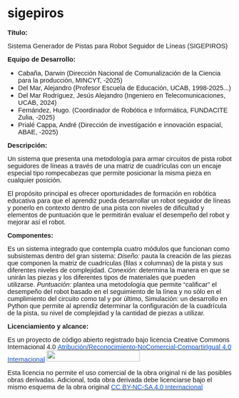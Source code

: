 # sigepiros
<p><strong><span style="background-color:#ffffff;font-size:11pt;font-family:Arial,sans-serif;">T&iacute;tulo:</span></strong></p>
<p><span style="background-color:#ffffff;font-size:11pt;font-family:Arial,sans-serif;">Sistema Generador de Pistas para Robot Seguidor de L&iacute;neas (SIGEPIROS)</span></p>
<p><strong><span style="font-size:11pt;font-family:Arial,sans-serif;">Equipo de Desarrollo:</span></strong></p>
<ul>
    <li><span style="font-size:11pt;font-family:Arial,sans-serif;">Caba&ntilde;a, Darwin (Direcci&oacute;n Nacional de Comunalizaci&oacute;n de la Ciencia para la producci&oacute;n, MINCYT, -2025)</span></li>
    <li><span style="font-size:11pt;font-family:Arial,sans-serif;">Del Mar, Alejandro (Profesor Escuela de Educaci&oacute;n, UCAB, 1998-2025...)</span></li>
    <li><span style="font-size:11pt;font-family:Arial,sans-serif;">Del Mar Rodr&iacute;guez, Jes&uacute;s Alejandro (Ingeniero en Telecomunicaciones, UCAB, 2024)</span></li>
    <li><span style="font-size:11pt;font-family:Arial,sans-serif;">Fern&aacute;ndez, Hugo. (Coordinador de Rob&oacute;tica e Inform&aacute;tica, FUNDACITE Zulia, -2025)</span></li>
    <li><span style="font-size:11pt;font-family:Arial,sans-serif;">Prial&eacute; Cappa, Andr&eacute; (Direcci&oacute;n de investigaci&oacute;n e innovaci&oacute;n espacial, ABAE, -2025)</span></li>
</ul>
<p><strong><span style="font-size:11pt;font-family:Arial,sans-serif;">Descripci&oacute;n:</span></strong></p>
<p><span style="font-size:11pt;font-family:Arial,sans-serif;">Un sistema que presenta una metodolog&iacute;a para armar circuitos de pista robot seguidores de l&iacute;neas a trav&eacute;s de una matriz de cuadr&iacute;culas con un encaje especial tipo rompecabezas que permite posicionar la misma pieza en cualquier posici&oacute;n.</span></p>
<p><span style="font-size:11pt;font-family:Arial,sans-serif;">El prop&oacute;sito principal es ofrecer oportunidades de formaci&oacute;n en rob&oacute;tica educativa para que el aprendiz pueda desarrollar un robot seguidor de l&iacute;neas y ponerlo en contexto dentro de una pista con niveles de dificultad y elementos de puntuaci&oacute;n que le permitir&aacute;n evaluar el desempe&ntilde;o del robot y mejorar as&iacute; el robot.</span></p>
<p><strong><span style="font-size:11pt;font-family:Arial,sans-serif;">Componentes:</span></strong></p>
<p><span style="font-size:11pt;font-family:Arial,sans-serif;">Es un sistema integrado que contempla cuatro m&oacute;dulos que funcionan como subsistemas dentro del gran sistema:&nbsp;</span><em><span style="font-size:11pt;font-family:Arial,sans-serif;">Dise&ntilde;o:</span></em><span style="font-size:11pt;font-family:Arial,sans-serif;">&nbsp;pauta la creaci&oacute;n de las piezas que componen la matriz de cuadr&iacute;culas (filas x columnas) de la pista y sus diferentes niveles de complejidad.&nbsp;</span><em><span style="font-size:11pt;font-family:Arial,sans-serif;">Conexi&oacute;n:</span></em><span style="font-size:11pt;font-family:Arial,sans-serif;">&nbsp;determina la manera en que se unir&aacute;n las piezas y los diferentes tipos de materiales que pueden utilizarse.&nbsp;</span><em><span style="font-size:11pt;font-family:Arial,sans-serif;">Puntuaci&oacute;n:</span></em><span style="font-size:11pt;font-family:Arial,sans-serif;">&nbsp;plantea una metodolog&iacute;a que permite &ldquo;calificar&rdquo; el desempe&ntilde;o del robot basado en el seguimiento de la l&iacute;nea y no s&oacute;lo en el cumplimiento del circuito como tal y por &uacute;ltimo, Simulaci&oacute;n: un desarrollo en Python que permite al aprendiz determinar la configuraci&oacute;n de la cuadr&iacute;cula de la pista, su nivel de complejidad y la cantidad de piezas a utilizar.</span></p>
<p><strong><span style="font-size:11pt;font-family:Arial,sans-serif;">Licenciamiento y alcance:</span></strong></p>
<p><span style="font-size:11pt;font-family:Arial,sans-serif;">Es un proyecto de c&oacute;digo abierto registrado bajo licencia Creative Commons Internacional 4.0&nbsp;</span><a href="https://creativecommons.org/licenses/by-nc-sa/4.0/"><u><span style="color:#1155cc;font-size:11pt;font-family:Arial,sans-serif;">Atribuci&oacute;n/Reconocimiento-NoComercial-CompartirIgual 4.0 Internacional</span></u></a><span style="font-size:11pt;font-family:Arial,sans-serif;">&nbsp;</span><span style="border:none;"><img src="https://lh7-rt.googleusercontent.com/docsz/AD_4nXf_4M2q_s9u47z9-EfZpbR4oDI5dHSPc4U2ksr0tKbEeM49-2ORD-WcGojh-NSrVvNqbHKwDhIsBhSzIM5FpIPD7A-xgFrw2pwXZ_y_xZlXczJCwRXs57myO7KKTjW2-CYtjtVV?key=wfIYDse3HDYUCiFSmAXxQTvT" width="209" height="25"></span></p>
<p><span style="font-size:11pt;font-family:Arial,sans-serif;">Esta licencia no permite el uso comercial de la obra original ni de las posibles obras derivadas. Adicional, toda obra derivada debe licenciarse bajo el mismo esquema de la obra original&nbsp;</span><a href="https://creativecommons.org/licenses/by-nc-sa/4.0/"><u><span style="color:#1155cc;font-size:11pt;font-family:Arial,sans-serif;">CC BY-NC-SA 4.0 Internacional</span></u></a></p>
<p><br></p>
